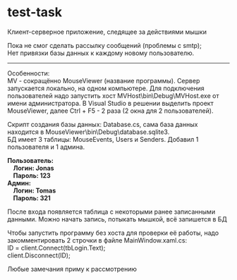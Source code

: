 # test-task
Клиент-серверное приложение, следящее за действиями мышки

Пока не смог сделать рассылку сообщений (проблемы с smtp);<br />
Нет привязки базы данных к каждому новому пользователю.<br />
  
-------------------------------------------------------------- 
Особенности:<br />
MV - сокращённо MouseViewer (название программы).
Сервер запускается локально, на одном компьютере. Для подключения пользователей надо запустить хост MVHost\bin\Debug\MVHost.exe от имени администратора.
В Visual Studio в решении выделить проект MouseViewer, далее Ctrl + F5 - 2 раза (2 окна для 2 пользователей).

Скрипт создания базы данных: Database.cs, сама база данных находится в MouseViewer\bin\Debug\database.sqlite3.<br /> 
БД имеет 3 таблицы: MouseEvents, Users и Senders. Добавил 1 пользователя и 1 админа.

**Пользователь:<br />
&nbsp;&nbsp;&nbsp;&nbsp;Логин: Jonas<br />
&nbsp;&nbsp;&nbsp;&nbsp;Пароль: 123<br />
Админ:<br />
&nbsp;&nbsp;&nbsp;&nbsp;Логин: Tomas<br />
&nbsp;&nbsp;&nbsp;&nbsp;Пароль: 321**<br />
  
После входа появляется таблица с некоторыми ранее записанными данными. Можно начать запись, потыкать мышкой, всё запишется в БД

Чтобы запустить программу без хоста для проверки её работы, надо закомментировать 2 строчки в файле MainWindow.xaml.cs: <br />
ID = client.Connect(tbLogin.Text);<br />
client.Disconnect(ID);<br />

Любые замечания приму к рассмотрению
